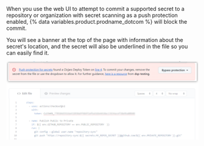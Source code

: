 When you use the web UI to attempt to commit a supported secret to a repository or organization with secret scanning as a push protection enabled, {% data variables.product.prodname_dotcom %} will block the commit. 

You will see a banner at the top of the page with information about the secret's location, and the secret will also be underlined in the file so you can easily find it.

  ![Screenshot showing commit in web ui blocked because of secret scanning push protection](/assets/images/help/repository/secret-scanning-push-protection-web-ui-commit-blocked-banner.png)
  